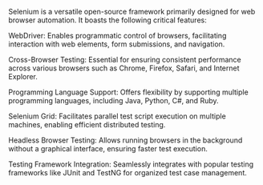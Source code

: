 Selenium is a versatile open-source framework primarily designed for web browser automation. It boasts the following critical features:

WebDriver: Enables programmatic control of browsers, facilitating interaction with web elements, form submissions, and navigation.

Cross-Browser Testing: Essential for ensuring consistent performance across various browsers such as Chrome, Firefox, Safari, and Internet Explorer.

Programming Language Support: Offers flexibility by supporting multiple programming languages, including Java, Python, C#, and Ruby.

Selenium Grid: Facilitates parallel test script execution on multiple machines, enabling efficient distributed testing.

Headless Browser Testing: Allows running browsers in the background without a graphical interface, ensuring faster test execution.

Testing Framework Integration: Seamlessly integrates with popular testing frameworks like JUnit and TestNG for organized test case management.
